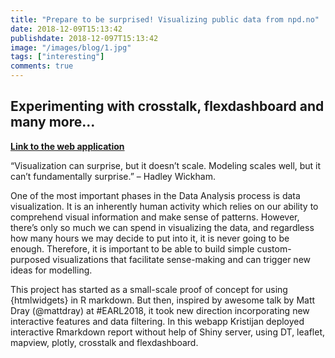 ```yaml
---
title: "Prepare to be surprised! Visualizing public data from npd.no"
date: 2018-12-09T15:13:42
publishdate: 2018-12-097T15:13:42
image: "/images/blog/1.jpg"
tags: ["interesting"]
comments: true
---
```

## Experimenting with crosstalk, flexdashboard and many more...

**[Link to the web application](html/2018-10-21-EDA-NPD.html)**

“Visualization can surprise, but it doesn’t scale. Modeling scales well, but it can’t fundamentally surprise.” – Hadley Wickham.

One of the most important phases in the Data Analysis process is data visualization. It is an inherently human activity which relies on our ability to comprehend visual information and make sense of patterns. However, there’s only so much we can spend in visualizing the data, and regardless how many hours we may decide to put into it, it is never going to be enough. Therefore, it is important to be able to build simple custom-purposed visualizations that facilitate sense-making and can trigger new ideas for modelling.

This project has started as a small-scale proof of concept for using {htmlwidgets} in R markdown. But then, inspired by awesome talk by Matt Dray (@mattdray) at #EARL2018, it took new direction incorporating new interactive features and data filtering. In this webapp Kristijan deployed interactive Rmarkdown report without help of Shiny server, using DT, leaflet, mapview, plotly, crosstalk and flexdashboard.

